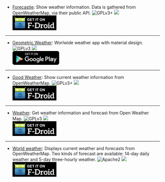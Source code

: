 <!--
    Copyright (C)  2016-2017 PRIMOKORN.
    Permission is granted to copy, distribute and/or modify this document
    under the terms of the GNU Free Documentation License, Version 1.3
    or any later version published by the Free Software Foundation;
    with no Invariant Sections, no Front-Cover Texts, and no Back-Cover Texts.
    A copy of the license is included in the section entitled "GNU
    Free Documentation License".
-->

* [Forecastie](https://f-droid.org/packages/cz.martykan.forecastie/): Show weather information. Data is gathered from OpenWeatherMap, via their public API.
![GPLv3+](https://img.shields.io/badge/License-GPLv3+-brightgreen.svg?style=flat-square)
[![](https://img.shields.io/badge/Source-Github-lightgrey.svg?style=flat-square)](https://github.com/martykan/forecastie)  
[![](Pictures/F-Droid.png)](https://f-droid.org/packages/cz.martykan.forecastie/)

***

* [Geometric Weather](https://play.google.com/store/apps/details?id=wangdaye.com.geometricweather): Worlwide weather app with material design.
![GPLv3](https://img.shields.io/badge/License-GPLv3-brightgreen.svg?style=flat-square)
[![](https://img.shields.io/badge/Source-Github-lightgrey.svg?style=flat-square)](https://github.com/WangDaYeeeeee/GeometricWeather)  
[![](Pictures/Google_Play.png)](https://play.google.com/store/apps/details?id=wangdaye.com.geometricweather)

***

* [Good Weather](https://f-droid.org/packages/org.asdtm.goodweather/): Show current weather information from OpenWeatherMap.
![GPLv3+](https://img.shields.io/badge/License-GPLv3+-brightgreen.svg?style=flat-square)
[![](https://img.shields.io/badge/Source-Github-lightgrey.svg?style=flat-square)](https://github.com/qqq3/good-weather)  
[![](Pictures/F-Droid.png)](https://f-droid.org/packages/org.asdtm.goodweather/)

***

* [Weather](https://f-droid.org/packages/org.secuso.privacyfriendlyweather/): Get weather information and forecast from Open Weather Map.
![GPLv3](https://img.shields.io/badge/License-GPLv3-brightgreen.svg?style=flat-square)
[![](https://img.shields.io/badge/Source-Github-lightgrey.svg?style=flat-square)](https://github.com/SecUSo/privacy-friendly-weather)  
[![](Pictures/F-Droid.png)](https://f-droid.org/packages/org.secuso.privacyfriendlyweather/)

***

* [World weather](https://f-droid.org/packages/com.haringeymobile.ukweather/): Displays current weather and forecasts from OpenWeatherMap. Two kinds of forecast are available: 14-day daily weather and 5-day three-hourly weather.
![Apache2](https://img.shields.io/badge/License-Apache%202.0-yellowgreen.svg?style=flat-square)
[![](https://img.shields.io/badge/Source-Github-lightgrey.svg?style=flat-square)](https://github.com/Kestutis-Z/World-Weather)  
[![](Pictures/F-Droid.png)](https://f-droid.org/packages/com.haringeymobile.ukweather/)